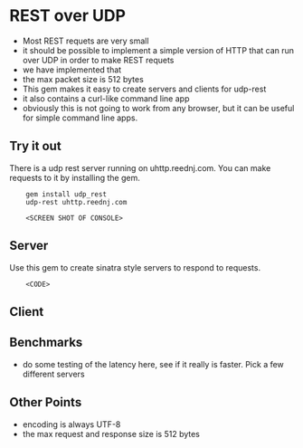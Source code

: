 # REST over UDP

 - Most REST requets are very small
 - it should be possible to implement a simple version of HTTP that can run over UDP in order to make REST requets
 - we have implemented that
  - the max packet size is 512 bytes
 - This gem makes it easy to create servers and clients for udp-rest
 - it also contains a curl-like command line app
 - obviously this is not going to work from any browser, but it can be useful for simple command line apps.

## Try it out

There is a udp rest server running on uhttp.reednj.com. You can make requests to it by installing the gem.

		gem install udp_rest
		udp-rest uhttp.reednj.com

		<SCREEN SHOT OF CONSOLE>

## Server

Use this gem to create sinatra style servers to respond to requests.

		<CODE>

## Client

## Benchmarks

 - do some testing of the latency here, see if it really is faster. Pick a few different servers

## Other Points

 - encoding is always UTF-8
 - the max request and response size is 512 bytes
